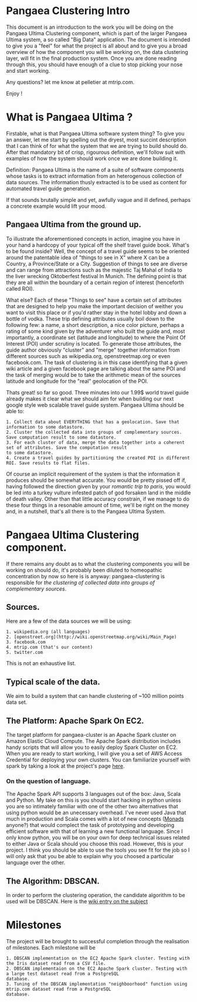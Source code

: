 Pangaea Clustering Intro
========================
This document is an introduction to the work you will be doing on the Pangaea Ultima Clustering component, which is 
part of the larger Pangaea Ultima system, a so called "Big Data" application. The document is intended to give you a 
"feel" for what the project is all about and to give you a broad overview of how the component you will be working on, 
the data clustering layer, will fit in the final production system. Once you are done reading through this, you should
have enough of a clue to stop picking your nose and start working.

Any questions? let me know at pelletier at mtrip.com.

Enjoy !

# What is Pangaea Ultima ?
Firstable, what is that Pangaea Ultima software system thing? To give you an answer, let me start by spelling out the 
dryest, most succint description that I can think of for what the system that we are trying to build should do. After 
that mandatory bit of crisp, rigourous definition, we'll follow suit with examples of how the system should work once 
we are done building it.

Definition: Pangaea Ultima is the name of a suite of software components whose tasks is to extract information from an 
heterogenous collection of data sources. The information thusly extracted is to be used as content for automated travel 
guide generation. 

If that sounds brutally simple and yet, awfully vague and ill defined, perhaps a concrete example would 
lift your mood.

## Pangaea Ultima from the ground up.
To illustrate the aforementioned concepts in action, imagine you have in your hand a hardcopy of your typical off the 
shelf travel guide book. What's to be found inside? Well, the concept of a travel guide seems to be oriented around the
patentable idea of "things to see in X" where X can be a Country, a Province/State or a City. Suggestion of things to 
see are diverse and can range from attractions such as the majestic Taj Mahal of India to the liver wrecking
Oktoberfest festival In Munich. The defining point is that they are all within the boundary of a certain region of 
interest (henceforth called ROI). 

What else? Each of these "Things to see" have a certain set of attributes that are designed to help you make the 
important decision of weither you want to visit this place or if you'd rather stay in the hotel lobby and down a bottle
of vodka. These trip defining attributes usually boil down to the following few: a name, a short description, 
a nice color picture, perhaps a rating of some kind given by the adventurer who built the guide and, most importantly, 
a coordinate set (latitude and longitude) to where the Point Of Interest (POI) under scrutiny is located. To generate 
those attributes,
the guide author obviously "cluster" and "merge" together information from different sources such as wikipedia.org, 
openstreetmap.org or even facebook.com. The task of clustering is in this case identifying that a given wiki article
and a given facebook page are talking about the same POI and the task of merging would be to take the arithmetic
mean of the sources latitude and longitude for the "real" geolocation of the POI.

Thats great! so far so good. Three minutes into our 1.99$ world travel guide already makes it clear what we should aim 
for when building our next google style web scalable travel guide system. Pangaea Ultima should be able to:

    1. Collect data about EVERYTHING that has a geolocation. Save that information to some datastore.
    2. Cluster the collected data into groups of complementary sources. Save computation result to some datastore.
    3. For each cluster of data, merge the data together into a coherent set of attributes. Save the computation result
    to some datastore.
    4. Create a travel guides by partitioning the created POI in different ROI. Save results to flat files.

Of course an implicit requirement of the system is that the information it produces should be
somewhat accurate. You would be pretty pissed off if, having followed the direction given by your 
*romantic trip to paris*, you would be led into a turkey vulture infested patch of god forsaken land in the middle of 
death valley. Other than that little accuracy constrain, if we manage to do these four things in a resonable 
amount of time, we'll be right on the money and, in a nutshell, that's all there is to the Pangaea Ultima System.

# Pangaea Ultima Clustering component.
If there remains any doubt as to what the clustering components you will be working on should do, it's probably been
diluted to homeopathic concentration by now so here is is anyway: pangaea-clustering is responsible for 
*the clustering of collected data into groups of complementary sources*. 

## Sources.
Here are a few of the data sources we will be using:

    1. wikipedia.org (all languages)
    2. [openstreet.org](http://wiki.openstreetmap.org/wiki/Main_Page)
    3. facebook.com
    4. mtrip.com (that's our content)
    5. twitter.com

This is not an exhaustive list.

## Typical scale of the data.
We aim to build a system that can handle clustering of ~100 million points data set.

## The Platform: Apache Spark On EC2.
The target platform for pangaea-cluster is an Apache Spark cluster on Amazon Elastic Cloud Compute.
The Apache Spark distribution includes handy scripts that will allow you to easily deploy Spark Cluster on EC2.
When you are ready to start working, I will give you a set of AWS Access Credential for deploying your own clusters.
You can familiarize yourself with spark by taking a look at the project's page [here](https://spark.apache.org/).

### On the question of language.
The Apache Spark API supports 3 languages out of the box: Java, Scala and Python. My take on this is you should start 
hacking in python unless you are so intimately familiar with one of the other two alternatives that using python would 
be an unecessary overhead. I've never used Java that much in production and Scala comes with a lot of new concepts 
([Monads](http://en.wikipedia.org/wiki/Monad_(functional_programming)) anyone?) that would complect the task of 
prototyping and developing efficient software with that of learning a new functional language. Since I only know
python, you will be on your own for deep technical issues related to either Java or Scala should you choose this road.
However, this is your project. I think you should be able to use the tools you see fit for the job so I will only ask
that you be able to explain why you choosed a particular language over the other.

## The Algorithm: DBSCAN.
In order to perform the clustering operation, the candidate algorithm to be used will be DBSCAN. Here is the [wiki
entry on the subject](http://en.wikipedia.org/wiki/DBSCAN)

# Milestones
The project will be brought to successful completion through the realisation of milestones. Each milestone will be 

    1. DBSCAN implementation on the EC2 Apache Spark cluster. Testing with the Iris dataset read from a CSV file.
    2. DBSCAN implementaion on the EC2 Apache Spark cluster. Testing with a large test dataset read from a PostgreSQL
    database.
    3. Tuning of the DBSCAN implementation "neighboorhood" function using mtrip.com dataset read from a PostgreSQL
    database.








